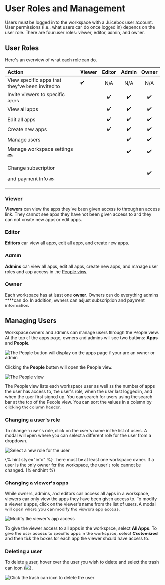# User Roles and Management

Users must be logged in to the workspace with a Juicebox user account. User permissions \(i.e., what users can do once logged in\) depends on the user role.  There are four user roles: viewer, editor, admin, and owner. 

## User Roles

Here's an overview of what each role can do. 

<table>
  <thead>
    <tr>
      <th style="text-align:left">Action</th>
      <th style="text-align:left">Viewer</th>
      <th style="text-align:center">Editor</th>
      <th style="text-align:center">Admin</th>
      <th style="text-align:center">Owner</th>
    </tr>
  </thead>
  <tbody>
    <tr>
      <td style="text-align:left">View specific apps that they&apos;ve been invited to</td>
      <td style="text-align:left">&#x2714;&#xFE0F;</td>
      <td style="text-align:center">N/A</td>
      <td style="text-align:center">N/A</td>
      <td style="text-align:center">N/A</td>
    </tr>
    <tr>
      <td style="text-align:left">Invite viewers to specific
        <br />apps</td>
      <td style="text-align:left"></td>
      <td style="text-align:center">&#x2714;&#xFE0F;</td>
      <td style="text-align:center">&#x2714;&#xFE0F;</td>
      <td style="text-align:center">&#x2714;&#xFE0F;</td>
    </tr>
    <tr>
      <td style="text-align:left">View all apps</td>
      <td style="text-align:left"></td>
      <td style="text-align:center">&#x2714;&#xFE0F;</td>
      <td style="text-align:center">&#x2714;&#xFE0F;</td>
      <td style="text-align:center">&#x2714;&#xFE0F;</td>
    </tr>
    <tr>
      <td style="text-align:left">Edit all apps</td>
      <td style="text-align:left"></td>
      <td style="text-align:center">&#x2714;&#xFE0F;</td>
      <td style="text-align:center">&#x2714;&#xFE0F;</td>
      <td style="text-align:center">&#x2714;&#xFE0F;</td>
    </tr>
    <tr>
      <td style="text-align:left">Create new apps</td>
      <td style="text-align:left"></td>
      <td style="text-align:center">&#x2714;&#xFE0F;</td>
      <td style="text-align:center">&#x2714;&#xFE0F;</td>
      <td style="text-align:center">&#x2714;&#xFE0F;</td>
    </tr>
    <tr>
      <td style="text-align:left">Manage users</td>
      <td style="text-align:left"></td>
      <td style="text-align:center"></td>
      <td style="text-align:center">&#x2714;&#xFE0F;</td>
      <td style="text-align:center">&#x2714;&#xFE0F;</td>
    </tr>
    <tr>
      <td style="text-align:left">Manage workspace settings &#x1F51C;</td>
      <td style="text-align:left"></td>
      <td style="text-align:center"></td>
      <td style="text-align:center">&#x2714;&#xFE0F;</td>
      <td style="text-align:center">&#x2714;&#xFE0F;</td>
    </tr>
    <tr>
      <td style="text-align:left">
        <p>Change subscription</p>
        <p>and payment info &#x1F51C;</p>
      </td>
      <td style="text-align:left"></td>
      <td style="text-align:center"></td>
      <td style="text-align:center"></td>
      <td style="text-align:center">&#x2714;&#xFE0F;</td>
    </tr>
  </tbody>
</table>

### Viewer

**Viewers** can view the apps they've been given access to through an access link. They cannot see apps they have not been given access to and they can not create new apps or edit apps. 

### Editor

**Editors** can view all apps, edit all apps, and create new apps. 

### Admin

**Admins** can view all apps, edit all apps, create new apps, and manage user roles and app access in the [People view](user-management-and-roles.md#managing-users).

### Owner

Each workspace has at least one **owner**. Owners can do everything admins ****can do. In addition, owners can adjust subscription and payment information.

## Managing Users

Workspace owners and admins can manage users through the People view. At the top of the apps page, owners and admins will see two buttons: **Apps** and **People**. 

![The People button will display on the apps page if your are an owner or admin](../.gitbook/assets/image%20%28185%29.png)

Clicking the **People** button will open the People view. 

![The People view](../.gitbook/assets/image%20%28123%29.png)

The People view lists each workspace user as well as the number of apps the user has access to, the user's role, when the user last logged in, and when the user first signed up. You can search for users using the search bar at the top of the People view. You can sort the values in a column by clicking the column header.

### Changing a user's role

To change a user's role, click on the user's name in the list of users. A modal will open where you can select a different role for the user from a dropdown. 

![Select a new role for the user](../.gitbook/assets/image%20%28120%29.png)

{% hint style="info" %}
There must be at least one workspace owner. If a user is the only owner for the workspace, the user's role cannot be changed. 
{% endhint %}

### Changing a viewer's apps

While owners, admins, and editors can access all apps in a workspace, viewers can only view the apps they have been given access to. To modify a viewer's apps, click on the viewer's name from the list of users. A modal will open where you can modify the viewers app access.  

![Modify the viewer&apos;s app access](../.gitbook/assets/image%20%28116%29.png)

To give the viewer access to all apps in the workspace, select **All Apps**. To give the user access to specific apps in the workspace, select **Customized** and then tick the boxes for each app the viewer should have access to. 

### Deleting a user

To delete a user, hover over the user you wish to delete and select the trash can icon \(![](../.gitbook/assets/trash-alt-regular-1-.svg)\). 

![Click the trash can icon to delete the user](../.gitbook/assets/image%20%28114%29.png)

